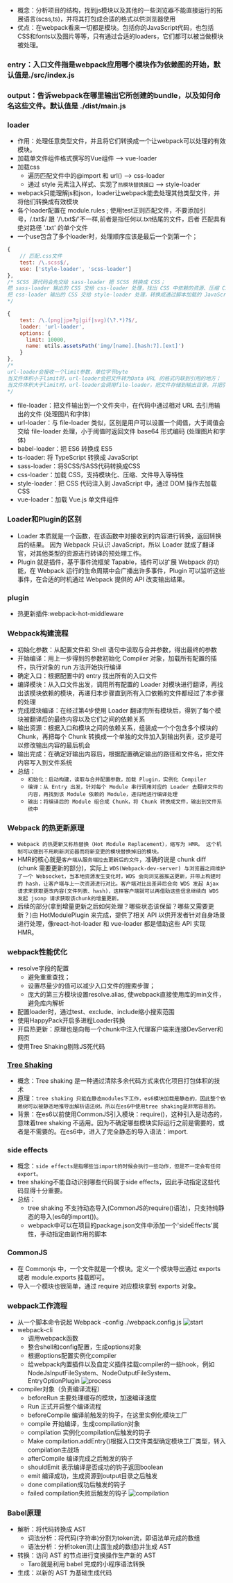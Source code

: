 
- 概念：分析项目的结构，找到js模块以及其他的一些浏览器不能直接运行的拓展语言(scss,ts)，并将其打包成合适的格式以供浏览器使用
- 优点：在webpack看来一切都是模块。包括你的JavaScript代码，也包括CSS和fonts以及图片等等，只有通过合适的loaders，它们都可以被当做模块被处理。

### entry：入口文件指是webpack应用哪个模块作为依赖图的开始，默认值是./src/index.js
### output：告诉webpack在哪里输出它所创建的bundle，以及如何命名这些文件。默认值是 ./dist/main.js

### loader
- 作用：处理任意类型文件，并且将它们转换成一个让webpack可以处理的有效模块。
- 加载单文件组件格式撰写的Vue组件 --> vue-loader 
- 加载css
  - 遍历匹配文件中的@import 和 url() --> css-loader
  - 通过 style 元素注入样式、实现了`热模块替换接口` --> style-loader
- webpack只能理解js和json，loader让webpack能去处理其他类型文件，并将他们转换成有效模块
- 各个loader配置在 module.rules ; 使用test正则匹配文件，不要添加引号，/\.txt$/ 跟 '/\.txt$/'不一样,前者是指任何以.txt结尾的文件，后者 匹配具有绝对路径 '.txt' 的单个文件
- 一个use包含了多个loader时，处理顺序应该是最后一个到第一个；
```js
{
    // 匹配.css文件
    test: /\.scss$/,
    use: ['style-loader', 'scss-loader']
},
/* SCSS 源代码会先交给 sass-loader 把 SCSS 转换成 CSS；
把 sass-loader 输出的 CSS 交给 css-loader 处理，找出 CSS 中依赖的资源、压缩 CSS 等；
把 css-loader 输出的 CSS 交给 style-loader 处理，转换成通过脚本加载的 JavaScript 代码；
*/

{
    test: /\.(png|jpe?g|gif|svg)(\?.*)?$/,
    loader: 'url-loader',
    options: {
      limit: 10000,
      name: utils.assetsPath('img/[name].[hash:7].[ext]')
    }
},
/*
url-loader会接收一个limit参数，单位字节byte
当文件体积小于limit时，url-loader会把文件转为Data URL 的格式内联到引用的地方；
当文件体积大于limit时，url-loader会调用file-loader，把文件存储到输出目录，并把引用的文件路径写成输出后的路径
*/
```
- file-loader：把文件输出到一个文件夹中，在代码中通过相对 URL 去引用输出的文件 (处理图片和字体)
- url-loader：与 file-loader 类似，区别是用户可以设置一个阈值，大于阈值会交给 file-loader 处理，小于阈值时返回文件 base64 形式编码 (处理图片和字体)
- babel-loader：把 ES6 转换成 ES5
- ts-loader: 将 TypeScript 转换成 JavaScript
- sass-loader：将SCSS/SASS代码转换成CSS
- css-loader：加载 CSS，支持模块化、压缩、文件导入等特性
- style-loader：把 CSS 代码注入到 JavaScript 中，通过 DOM 操作去加载 CSS
- vue-loader：加载 Vue.js 单文件组件

### Loader和Plugin的区别
- Loader 本质就是一个函数，在该函数中对接收到的内容进行转换，返回转换后的结果。 因为 Webpack 只认识 JavaScript，所以 Loader 就成了翻译官，对其他类型的资源进行转译的预处理工作。
- Plugin 就是插件，基于事件流框架 Tapable，插件可以扩展 Webpack 的功能，在 Webpack 运行的生命周期中会广播出许多事件，Plugin 可以监听这些事件，在合适的时机通过 Webpack 提供的 API 改变输出结果。



### plugin
- 热更新插件:webpack-hot-middleware

### Webpack构建流程
- 初始化参数：从配置文件和 Shell 语句中读取与合并参数，得出最终的参数
- 开始编译：用上一步得到的参数初始化 Compiler 对象，加载所有配置的插件，执行对象的 run 方法开始执行编译
- 确定入口：根据配置中的 entry 找出所有的入口文件
- 编译模块：从入口文件出发，调用所有配置的 Loader 对模块进行翻译，再找出该模块依赖的模块，再递归本步骤直到所有入口依赖的文件都经过了本步骤的处理
- 完成模块编译：在经过第4步使用 Loader 翻译完所有模块后，得到了每个模块被翻译后的最终内容以及它们之间的依赖关系
- 输出资源：根据入口和模块之间的依赖关系，组装成一个个包含多个模块的 Chunk，再把每个 Chunk 转换成一个单独的文件加入到输出列表，这步是可以修改输出内容的最后机会
- 输出完成：在确定好输出内容后，根据配置确定输出的路径和文件名，把文件内容写入到文件系统
- 总结：
  - `初始化：启动构建，读取与合并配置参数，加载 Plugin，实例化 Compiler`
  - `编译：从 Entry 出发，针对每个 Module 串行调用对应的 Loader 去翻译文件的内容，再找到该 Module 依赖的 Module，递归地进行编译处理`
  - `输出：将编译后的 Module 组合成 Chunk，将 Chunk 转换成文件，输出到文件系统中`

### Webpack 的热更新原理
- `Webpack 的热更新又称热替换（Hot Module Replacement），缩写为 HMR。 这个机制可以做到不用刷新浏览器而将新变更的模块替换掉旧的模块。`
- HMR的核心就是`客户端从服务端拉去更新后的文件`，准确的说是 chunk diff (chunk 需要更新的部分)，实际上 `WDS(Webpack-dev-server) 与浏览器之间维护了一个 Websocket，当本地资源发生变化时，WDS 会向浏览器推送更新，并带上构建时的 hash，让客户端与上一次资源进行对比。客户端对比出差异后会向 WDS 发起 Ajax 请求来获取更改内容(文件列表、hash)，这样客户端就可以再借助这些信息继续向 WDS 发起 jsonp 请求获取该chunk的增量更新。`
- 后续的部分(拿到增量更新之后如何处理？哪些状态该保留？哪些又需要更新？)由 HotModulePlugin 来完成，提供了相关 API 以供开发者针对自身场景进行处理，像react-hot-loader 和 vue-loader 都是借助这些 API 实现 HMR。



### webpack性能优化
- resolve字段的配置
  - 避免重重查找；
  - 设置尽量少的值可以减少入口文件的搜索步骤；
  - 庞大的第三方模块设置resolve.alias, 使webpack直接使用库的min文件，避免库内解析
- 配置loader时，通过test、exclude、include缩小搜索范围
- 使用HappyPack开启多进程Loader转换
- 开启热更新：原理也是向每一个chunk中注入代理客户端来连接DevServer和网页
- 使用Tree Shaking剔除JS死代码


### [Tree Shaking](https://webpack.docschina.org/guides/tree-shaking/) 
- 概念：Tree shaking 是一种通过清除多余代码方式来优化项目打包体积的技术
- 原理：`tree shaking 只能在静态modules下工作，es6模块加载是静态的，因此整个依赖树可以被静态地推导出解析语法树。所以在es6中使用tree shaking是非常容易的。`
- 背景：在es6以前使用CommonJS引入模块：require()，这种引入是动态的，意味着tree shaking 不适用。因为不确定哪些模块实际运行之前是需要的，或者是不需要的。在es6中，进入了完全静态的导入语法：import.

### side effects
- 概念：`side effects是指哪些当import的时候会执行一些动作，但是不一定会有任何export。`
- tree shaking不能自动识别哪些代码属于side effects，因此手动指定这些代码显得十分重要。
- 总结：
  - tree shaking 不支持动态导入(CommonJS的require()语法)，只支持纯静态的导入(es6的import())。
  - webpack中可以在项目的package.json文件中添加一个'sideEffects'属性，手动指定由副作用的脚本

### CommonJS
- 在 Commonjs 中，一个文件就是一个模块。定义一个模块导出通过 exports 或者 module.exports 挂载即可。
- 导入一个模块也很简单，通过 require 对应模块拿到 exports 对象。



### webpack工作流程
- 从一个脚本命令说起 Webpack -config ./webpack.config.js ![start](assets/start.png)
- webpack-cli
  - 调用webpack函数
  - 整合shell和config配置，生成options对象
  - 根据options配置实例化compiler
  - 给webpack内置插件以及自定义插件挂载compiler的一些hook，例如 NodeJsInputFileSystem、NodeOutputFileSystem、EntryOptionPlugin
![process](assets/process.png)
- compiler对象（负责编译流程）
  - beforeRun  主要处理缓存的模块，加速编译速度
  - Run  正式开启整个编译流程
  - beforeCompile 编译前触发的钩子，在这里实例化模块工厂
  - compile 开始编译，生成compilation对象
  - compilation  实例化compilation后触发的钩子
  - Make  compilation.addEntry()根据入口文件类型确定模块工厂类型，转入compilation主战场
  - afterCompile 编译完成之后触发的钩子
  - shouldEmit 表示编译是否成功的钩子返回boolean
  - emit  编译成功，生成资源到output目录之后触发
  - done compilation成功后触发的钩子
  - failed compilation失败后触发的钩子
![compilation](assets/compilation.png)

### Babel原理
- 解析：将代码转换成 AST
  - 词法分析：将代码(字符串)分割为token流，即语法单元成的数组
  - 语法分析：分析token流(上面生成的数组)并生成 AST
- 转换：访问 AST 的节点进行变换操作生产新的 AST
  - Taro就是利用 babel 完成的小程序语法转换
- 生成：以新的 AST 为基础生成代码

